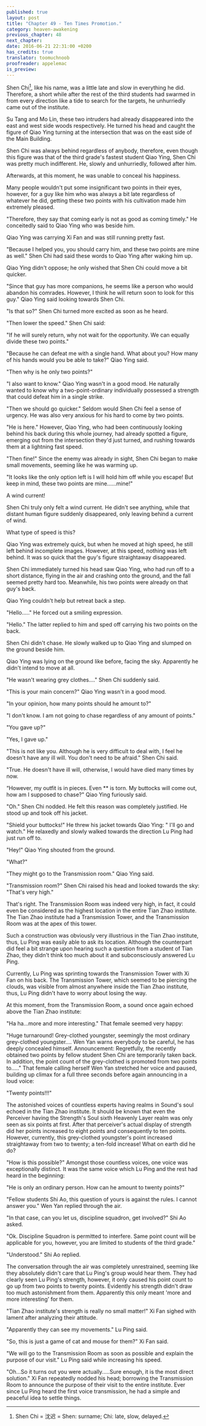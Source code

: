 ```yaml
---
published: true
layout: post
title: "Chapter 49 - Ten Times Promotion."
category: heaven-awakening
previous_chapter: 48
next_chapter:
date: 2016-06-21 22:31:00 +0200
has_credits: true
translator: toomuchnoob
proofreader: appelemac
is_preview:
---
```

Shen Chi[^1], like his name, was a little late and slow in everything he did. Therefore, a short while after the rest of the third students had swarmed in from every direction like a tide to search for the targets, he unhurriedly came out of the institute.

Su Tang and Mo Lin, these two intruders had already disappeared into the east and west side woods respectively. He turned his head and caught the figure of Qiao Ying turning at the intersection that was on the east side of the Main Building.
<!--more-->

Shen Chi was always behind regardless of anybody, therefore, even though this figure was that of the third grade's fastest student Qiao Ying, Shen Chi was pretty much indifferent. He, slowly and unhurriedly, followed after him.

Afterwards, at this moment, he was unable to conceal his happiness.

Many people wouldn't put some insignificant two points in their eyes, however, for a guy like him who was always a bit late regardless of whatever he did, getting these two points with his cultivation made him extremely pleased.

"Therefore, they say that coming early is not as good as coming timely." He conceitedly said to Qiao Ying who was beside him.

Qiao Ying was carrying Xi Fan and was still running pretty fast.

"Because I helped you, you should carry him, and these two points are mine as well." Shen Chi had said these words to Qiao Ying after waking him up.

Qiao Ying didn't oppose; he only wished that Shen Chi could move a bit quicker.

"Since that guy has more companions, he seems like a person who would abandon his comrades. However, I think he will return soon to look for this guy." Qiao Ying said looking towards Shen Chi.

"Is that so?" Shen Chi turned more excited as soon as he heard.

"Then lower the speed." Shen Chi said:

"If he will surely return, why not wait for the opportunity. We can equally divide these two points."

"Because he can defeat me with a single hand. What about you? How many of his hands would you be able to take?" Qiao Ying said.

"Then why is he only two points?"

"I also want to know." Qiao Ying wasn't in a good mood. He naturally wanted to know why a two-point-ordinary individually possessed a strength that could defeat him in a single strike.

"Then we should go quicker." Seldom would Shen Chi feel a sense of urgency. He was also very anxious for his hard to come by two points.

"He is here." However, Qiao Ying, who had been continuously looking behind his back during this whole journey, had already spotted a figure, emerging out from the intersection they'd just turned, and rushing towards them at a lightning fast speed.

"Then fine!" Since the enemy was already in sight, Shen Chi began to make small movements, seeming like he was warming up.

"It looks like the only option left is I will hold him off while you escape! But keep in mind, these two points are mine......mine!"

A wind current!

Shen Chi truly only felt a wind current. He didn't see anything, while that distant human figure suddenly disappeared, only leaving behind a current of wind.

What type of speed is this?

Qiao Ying was extremely quick, but when he moved at high speed, he still left behind incomplete images. However, at this speed, nothing was left behind. It was so quick that the guy's figure straightaway disappeared.

Shen Chi immediately turned his head saw Qiao Ying, who had run off to a short distance, flying in the air and crashing onto the ground, and the fall seemed pretty hard too. Meanwhile, his two points were already on that guy's back.

Qiao Ying couldn't help but retreat back a step.

"Hello....." He forced out a smiling expression.

"Hello." The latter replied to him and sped off carrying his two points on the back.

Shen Chi didn't chase. He slowly walked up to Qiao Ying and slumped on the ground beside him.

Qiao Ying was lying on the ground like before, facing the sky. Apparently he didn't intend to move at all.

"He wasn't wearing grey clothes...." Shen Chi suddenly said.

"This is your main concern?" Qiao Ying wasn't in a good mood.

"In your opinion, how many points should he amount to?"

"I don't know. I am not going to chase regardless of any amount of points."

"You gave up?"

"Yes, I gave up."

"This is not like you. Although he is very difficult to deal with, I feel he doesn't have any ill will. You don't need to be afraid." Shen Chi said.

"True. He doesn't have ill will, otherwise, I would have died many times by now.

“However, my outfit is in pieces. Even ** is torn. My buttocks will come out, how am I supposed to chase?" Qiao Ying furiously said.

"Oh." Shen Chi nodded. He felt this reason was completely justified. He stood up and took off his jacket.

"Shield your buttocks!" He threw his jacket towards Qiao Ying: " I'll go and watch." He relaxedly and slowly walked towards the direction Lu Ping had just run off to.

"Hey!" Qiao Ying shouted from the ground.

"What?"

"They might go to the Transmission room." Qiao Ying said.

"Transmission room?" Shen Chi raised his head and looked towards the sky: "That's very high."

That's right. The Transmission Room was indeed very high, in fact, it could even be considered as the highest location in the entire Tian Zhao institute. The Tian Zhao institute had a Transmission Tower, and the Transmission Room was at the apex of this tower.

Such a construction was obviously very illustrious in the Tian Zhao institute, thus, Lu Ping was easily able to ask its location. Although the counterpart did feel a bit strange upon hearing such a question from a student of Tian Zhao, they didn't think too much about it and subconsciously answered Lu Ping.

Currently, Lu Ping was sprinting towards the Transmission Tower with Xi Fan on his back. The Transmission Tower, which seemed to be piercing the clouds, was visible from almost anywhere inside the Tian Zhao institute, thus, Lu Ping didn't have to worry about losing the way.

At this moment, from the Transmission Room, a sound once again echoed above the Tian Zhao institute:

"Ha ha...more and more interesting." That female seemed very happy:

"Huge turnaround! Grey-clothed youngster, seemingly the most ordinary grey-clothed youngster.... Wen Yan warns everybody to be careful, he has deeply concealed himself. Announcement: Regretfully, the recently obtained two points by fellow student Shen Chi are temporarily taken back. In addition, the point count of the grey-clothed is promoted from two points to....." That female calling herself Wen Yan stretched her voice and paused, building up climax for a full three seconds before again announcing in a loud voice:

"Twenty points!!!"

The astonished voices of countless experts having realms in Sound's soul echoed in the Tian Zhao institute. It should be known that even the Perceiver having the Strength's Soul sixth Heavenly Layer realm was only seen as six points at first. After that perceiver's actual display of strength did her points increased to eight points and consequently to ten points. However, currently, this grey-clothed youngster's point increased straightaway from two to twenty; a ten-fold increase! What on earth did he do?

"How is this possible?" Amongst those countless voices, one voice was exceptionally distinct. It was the same voice which Lu Ping and the rest had heard in the beginning:

"He is only an ordinary person. How can he amount to twenty points?"

"Fellow students Shi Ao, this question of yours is against the rules. I cannot answer you." Wen Yan replied through the air.

"In that case, can you let us, discipline squadron, get involved?" Shi Ao asked.

"Ok. Discipline Squadron is permitted to interfere. Same point count will be applicable for you, however, you are limited to students of the third grade."

"Understood." Shi Ao replied.

The conversation through the air was completely unrestrained, seeming like they absolutely didn't care that Lu Ping's group would hear them. They had clearly seen Lu Ping's strength, however, it only caused his point count to go up from two points to twenty points. Evidently his strength didn't draw too much astonishment from them. Apparently this only meant 'more and more interesting' for them.

"Tian Zhao institute's strength is really no small matter!" Xi Fan sighed with lament after analyzing their attitude.

"Apparently they can see my movements." Lu Ping said.

"So, this is just a game of cat and mouse for them?" Xi Fan said.

"We will go to the Transmission Room as soon as possible and explain the purpose of our visit." Lu Ping said while increasing his speed.

"Oh...So it turns out you were actually.....Sure enough, it is the most direct solution." Xi Fan repeatedly nodded his head; borrowing the Transmission Room to announce the purpose of their visit to the entire institute. Ever since Lu Ping heard the first voice transmission, he had a simple and peaceful idea to settle things.

[^1]: Shen Chi = 沈迟 = Shen: surname; Chi: late, slow, delayed.
